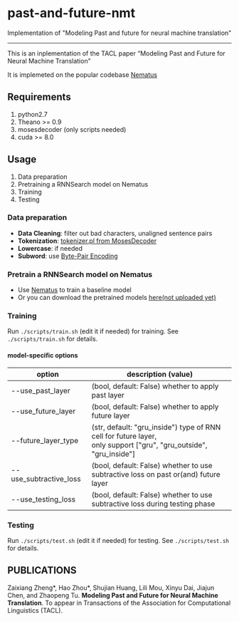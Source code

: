# past-and-future-nmt
Implementation of "Modeling Past and future for neural machine translation"

-----
This is an inplementation of the TACL paper “Modeling Past and Future for Neural Machine Translation"

It is implemeted on the popular codebase [Nematus](https://github.com/EdinburghNLP/nematus)

## Requirements
1. python2.7
2. Theano >= 0.9
3. mosesdecoder (only scripts needed)
4. cuda >= 8.0

## Usage
1. Data preparation
2. Pretraining a RNNSearch model on Nematus
3. Training
4. Testing

### Data preparation
- **Data Cleaning**: filter out bad characters, unaligned sentence pairs
- **Tokenization**: [tokenizer.pl from MosesDecoder](https://github.com/moses-smt/mosesdecoder/tree/master/scripts/tokenizer)
- **Lowercase**: if needed
- **Subword**: use [Byte-Pair Encoding](https://github.com/rsennrich/subword-nmt)

### Pretrain a RNNSearch model on Nematus
- Use [Nematus](https://github.com/EdinburghNLP/nematus) to train a baseline model
- Or you can download the pretrained models [here(not uploaded yet)]()

### Training
Run `./scripts/train.sh` (edit it if needed) for training. See `./scripts/train.sh` for details.

#### model-specific options 
| option                 | description (value)|
| ----------------------- | --- |
| --use_past_layer       | (bool, default: False) whether to apply past layer|
| --use_future_layer     | (bool, default: False) whether to apply future layer|
| --future_layer_type    | (str, default: "gru_inside") type of RNN cell for future layer, <br> only support \["gru", "gru_outside", "gru_inside"\]|
| --use_subtractive_loss | (bool, default: False) whether to use subtractive loss on past or(and) future layer|
| --use_testing_loss     | (bool, default: False) whether to use subtractive loss during testing phase|

### Testing
Run `./scripts/test.sh` (edit it if needed) for testing. See `./scripts/test.sh` for details.

## PUBLICATIONS
Zaixiang Zheng*, Hao Zhou*, Shujian Huang, Lili Mou, Xinyu Dai, Jiajun Chen, and Zhaopeng Tu. **Modeling Past and Future for Neural Machine Translation**. To appear in Transactions of the Association for Computational Linguistics (TACL).

